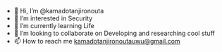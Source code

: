 - 👋 Hi, I’m @kamadotanjironouta
- 👀 I’m interested in Security
- 🌱 I’m currently learning Life
- 💞️ I’m looking to collaborate on Developing and researching cool stuff
- 📫 How to reach me kamadotanjironoutauwu@gmail.com

<!---
kamadotanjironouta/kamadotanjironouta is a ✨ special ✨ repository because its `README.md` (this file) appears on your GitHub profile.
You can click the Preview link to take a look at your changes.
--->
